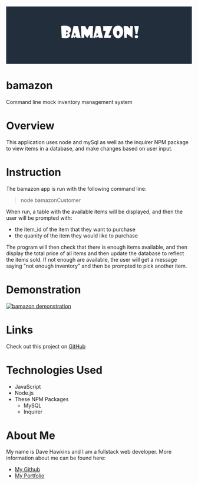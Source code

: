 ![title](title.png)

# bamazon
Command line mock inventory management system

# Overview
This application uses node and mySql as well as the inquirer NPM package to view items in a database, and make changes based on user input. 

# Instruction
The bamazon app is run with the following command line: 
> node bamazonCustomer

When run, a table with the available items will be displayed, and then the user will be prompted with:
* the item_id of the item that they want to purchase
* the quanity of the item they would like to purchase

The program will then check that there is enough items available, and then display the total price of all items and then update the database to 
reflect the items sold. If not enough are available, the user will get a message saying "not enough inventory" and then be prompted to pick another item. 

# Demonstration
[![bamazon demonstration](http://img.youtube.com/vi/ovj1-QO0G10/0.jpg)](http://www.youtube.com/watch?v=ovj1-QO0G10 "Bamazon Demonstration")

# Links
Check out this project on [GitHub](https://github.com/dhawkins01/bamazon)

# Technologies Used
* JavaScript
* Node.js
* These NPM Packages
  * MySQL
  * Inquirer
  

# About Me
My name is Dave Hawkins and I am a fullstack web developer. More information about me can be found here:

* [My Github](https://github.com/dhawkins01)
* [My Portfolio](https://dhawkinsjr.com)
